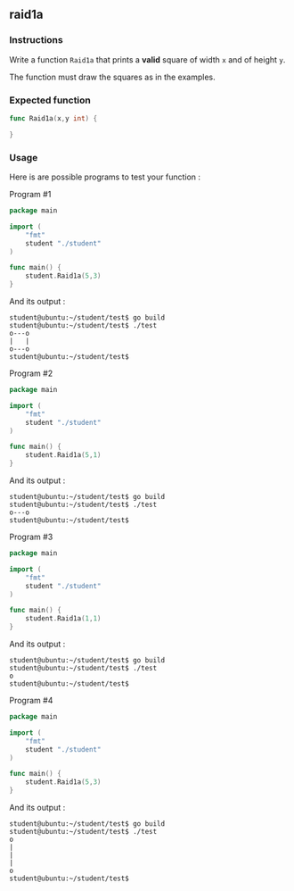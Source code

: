 ## raid1a

### Instructions

Write a function `Raid1a` that prints a **valid** square of width `x` and of height `y`.

The function must draw the squares as in the examples.

### Expected function

```go
func Raid1a(x,y int) {

}
```

### Usage

Here is are possible programs to test your function :

Program #1

```go
package main

import (
	"fmt"
	student "./student"
)

func main() {
	student.Raid1a(5,3)
}
```

And its output :

```console
student@ubuntu:~/student/test$ go build
student@ubuntu:~/student/test$ ./test
o---o
|   |
o---o
student@ubuntu:~/student/test$
```

Program #2

```go
package main

import (
	"fmt"
	student "./student"
)

func main() {
	student.Raid1a(5,1)
}
```

And its output :

```console
student@ubuntu:~/student/test$ go build
student@ubuntu:~/student/test$ ./test
o---o
student@ubuntu:~/student/test$
```

Program #3

```go
package main

import (
	"fmt"
	student "./student"
)

func main() {
	student.Raid1a(1,1)
}
```

And its output :

```console
student@ubuntu:~/student/test$ go build
student@ubuntu:~/student/test$ ./test
o
student@ubuntu:~/student/test$
```

Program #4

```go
package main

import (
	"fmt"
	student "./student"
)

func main() {
	student.Raid1a(5,3)
}
```

And its output :

```console
student@ubuntu:~/student/test$ go build
student@ubuntu:~/student/test$ ./test
o
|
|
|
o
student@ubuntu:~/student/test$
```
